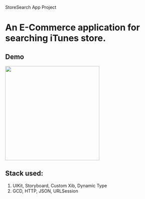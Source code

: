 StoreSearch App Project

# An E-Commerce application for searching iTunes store.

## Demo

<div align="left">
    <img src="./readme_img/ss_demo.gif" style="width: 300px"/>   
</div>

## Stack used:

 1. UIKit, Storyboard, Custom Xib, Dynamic Type
 2. GCD, HTTP, JSON, URLSession
